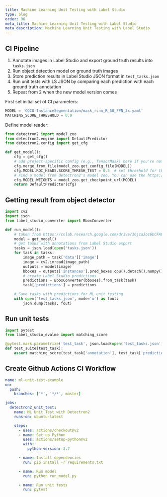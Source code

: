 ```yaml
---
title: Machine Learning Unit Testing with Label Studio
type: blog
order: 96
meta_title: Machine Learning Unit Testing with Label Studio
meta_description: Machine Learning Unit Testing with Label Studio 
---
```


## CI Pipeline

1. Annotate images in Label Studio and export ground truth results into `tasks.json`
2. Run object detection model on ground truth images
3. Store prediction results in Label Studio JSON format in `test_tasks.json`
4. Run unit tests with LS JSON by comparing each prediction with each ground truth annotation
5. Repeat from 2 when the new model version comes

First set initial set of CI parameters:
```python
MODEL = 'COCO-InstanceSegmentation/mask_rcnn_R_50_FPN_3x.yaml'
MATCHING_SCORE_THRESHOLD = 0.9
```

Define model reader:

```python
from detectron2 import model_zoo
from detectron2.engine import DefaultPredictor
from detectron2.config import get_cfg

def get_model():
    cfg = get_cfg()
    # add project-specific config (e.g., TensorMask) here if you're not running a model in detectron2's core library
    cfg.merge_from_file(model_zoo.get_config_file(MODEL))
    cfg.MODEL.ROI_HEADS.SCORE_THRESH_TEST = 0.5  # set threshold for this model
    # Find a model from detectron2's model zoo. You can use the https://dl.fbaipublicfiles... url as well
    cfg.MODEL.WEIGHTS = model_zoo.get_checkpoint_url(MODEL)
    return DefaultPredictor(cfg)
```

## Getting result from object detector

```python
import cv2
import json
from label_studio_converter import BboxConverter

def run_model():
    # taken from https://colab.research.google.com/drive/16jcaJoc6bCFAQ96jDe2HwtXj7BMD_-m5#scrollTo=Vk4gID50K03a
    model = get_model()
    # get tasks with annotations from Label Studio export
    tasks = json.load(open('tasks.json'))
    for task in tasks:
        image_path = task['data']['image']
        image = cv2.imread(image_path)
        outputs = model(image)
        bboxes = outputs['instances'].pred_boxes.cpu().detach().numpy()
        # create Label Studio predictions
        predictions = BboxConverter(bboxes).from_task(task)
        task['predictions'] = predictions

    # Save tasks with predictions for ML unit testing
    with open('test_tasks.json', mode='w') as fout:
        json.dump(tasks, fout)
```

## Run unit tests

```python
import pytest
from label_studio_evalme import matching_score

@pytest.mark.parametrize('test_task', json.load(open('test_tasks.json')))
def test_suite(test_task):
    assert matching_score(test_task['annotation'], test_task['prediction']) > MATCHING_SCORE_THRESHOLD
```

## Create Github Actions CI Workflow

```yaml
name: ml-unit-test-example
on:
  push:
    branches: ['*', '*/*', master]

jobs:
  detectron2_unit_test:
    name: ML Unit Test with Detectron2
    runs-on: ubuntu-latest

    steps:
      - uses: actions/checkout@v2
      - name: Set up Python
        uses: actions/setup-python@v2
        with:
          python-version: 3.7

      - name: Install dependencies
        run: pip install -r requirements.txt

      - name: Run model
        run: python run_model.py

      - name: Run unit tests
        run: pytest
```